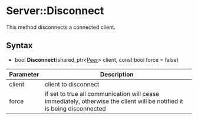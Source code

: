 # Server::Disconnect

This method disconnects a connected client.

## Syntax

- bool **Disconnect**(shared_ptr<[Peer](Peer.md)\> client, const bool force = false)

| Parameter | Description |
|---|---|
| client | client to disconnect |
| force | if set to true all communication will cease immediately, otherwise the client will be notified it is being disconnected |

